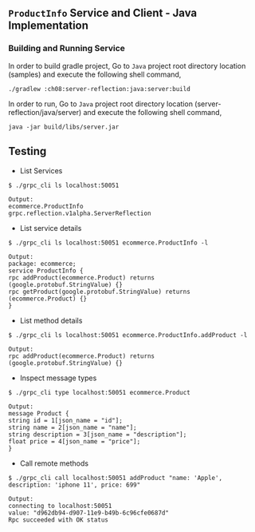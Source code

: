## ``ProductInfo`` Service and Client - Java Implementation

### Building and Running Service

In order to build gradle project, Go to ``Java`` project root directory location (samples) and execute
 the following shell command,
```
./gradlew :ch08:server-reflection:java:server:build
```

In order to run, Go to ``Java`` project root directory location (server-reflection/java/server) and execute the following
shell command,

```
java -jar build/libs/server.jar
```

## Testing

* List Services

```
$ ./grpc_cli ls localhost:50051

Output:
ecommerce.ProductInfo
grpc.reflection.v1alpha.ServerReflection
```

* List service details

```
$ ./grpc_cli ls localhost:50051 ecommerce.ProductInfo -l

Output:
package: ecommerce;
service ProductInfo {
rpc addProduct(ecommerce.Product) returns (google.protobuf.StringValue) {}
rpc getProduct(google.protobuf.StringValue) returns (ecommerce.Product) {}
}
```

* List method details

```
$ ./grpc_cli ls localhost:50051 ecommerce.ProductInfo.addProduct -l

Output:
rpc addProduct(ecommerce.Product) returns (google.protobuf.StringValue) {}
```

* Inspect message types
```
$ ./grpc_cli type localhost:50051 ecommerce.Product

Output:
message Product {
string id = 1[json_name = "id"];
string name = 2[json_name = "name"];
string description = 3[json_name = "description"];
float price = 4[json_name = "price"];
}
```

* Call remote methods
```
$ ./grpc_cli call localhost:50051 addProduct "name: 'Apple', description: 'iphone 11', price: 699"

Output:
connecting to localhost:50051
value: "d962db94-d907-11e9-b49b-6c96cfe0687d"
Rpc succeeded with OK status
```

